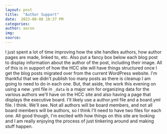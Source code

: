 ```yaml
---
layout: post
title:  "Author Support"
date:  2023-08-08 10:37 PM
categories: 
author: aaron
img:
source:
---
```

I just spent a lot of time improving how the site handles authors, how author pages are made, linked to, etc. Also put a fancy box below each blog post to display information about the author of the post, including their image. All of this is in support of how the HCC site will have things structured once I get the blog posts migrated over from the current WordPress website. I'm thankful that we didn't publish too many posts as there is cleanup I am going to need to do in each one. But, that aside, the work this evening on using a new .yml file in `_data` is a major win for organizing data for the various authors we'll have on the HCC site and also having a page that displays the executive board. I'll likely use a author.yml file and a board.yml file. I think. We'll see. Not all authors will be board members, and not all board members will be authors, so I think I'll need to have two files for each one. All good though, I'm excited with how things on this site are looking and I am really enjoying the process of just tinkering around and making stuff happen. 